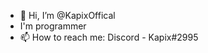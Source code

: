 - 👋 Hi, I’m @KapixOffical
- I'm programmer
- 📫 How to reach me:
Discord - Kapix#2995


<!---
KapixOffical/KapixOffical is a ✨ special ✨ repository because its `README.md` (this file) appears on your GitHub profile.
You can click the Preview link to take a look at your changes.
--->

